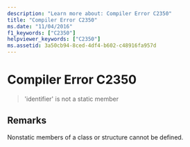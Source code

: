 ```yaml
---
description: "Learn more about: Compiler Error C2350"
title: "Compiler Error C2350"
ms.date: "11/04/2016"
f1_keywords: ["C2350"]
helpviewer_keywords: ["C2350"]
ms.assetid: 3a50cb94-8ced-4df4-b602-c48916fa957d
---
```

# Compiler Error C2350

> 'identifier' is not a static member

## Remarks

Nonstatic members of a class or structure cannot be defined.
